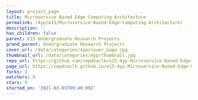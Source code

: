 ```yaml
---
layout: project_page
title: Microservice Based Edge Computing Architecture
permalink: /4yp/e15/Microservice-Based-Edge-Computing-Architecture/
description: ''
has_children: false
parent: E15 Undergraduate Research Projects
grand_parent: Undergraduate Research Projects
cover_url: /data/categories/4yp/cover_page.jpg
thumbnail_url: /data/categories/4yp/thumbnail.jpg
repo_url: https://github.com/cepdnaclk/e15-4yp-Microservice-Based-Edge-Computing-Architecture
page_url: https://cepdnaclk.github.io/e15-4yp-Microservice-Based-Edge-Computing-Architecture
forks: 2
watchers: 0
stars: 0
started_on: '2021-03-05T09:40:09Z'
---
```


